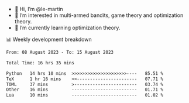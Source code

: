 - 👋 Hi, I’m @le-martin
- 👀 I’m interested in multi-armed bandits, game theory and optimization theory.
- 🌱 I’m currently learning optimization theory.
<!---- 💞️ I’m looking to collaborate on ...
- 📫 How to reach me ...-->

<!---
Tutorial for using WakaTime stats in GitHub profile: https://github.com/athul/waka-readme
-->

📊 Weekly development breakdown
<!--START_SECTION:waka-->

```txt
From: 08 August 2023 - To: 15 August 2023

Total Time: 16 hrs 35 mins

Python   14 hrs 10 mins  >>>>>>>>>>>>>>>>>>>>>----   85.51 %
TeX      1 hr 16 mins    >>-----------------------   07.71 %
TOML     37 mins         >------------------------   03.74 %
Other    16 mins         -------------------------   01.71 %
Lua      10 mins         -------------------------   01.02 %
```

<!--END_SECTION:waka-->

<!---
le-martin/le-martin is a ✨ special ✨ repository because its `README.md` (this file) appears on your GitHub profile.
You can click the Preview link to take a look at your changes.
--->

